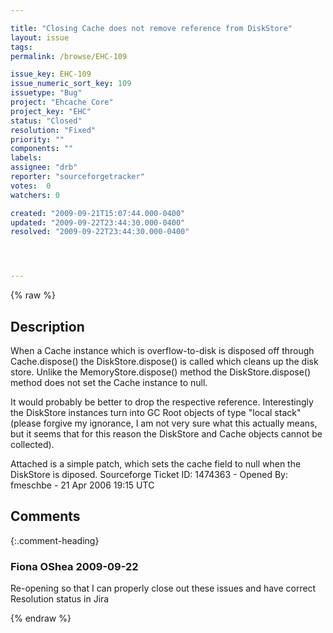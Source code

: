 ```yaml
---

title: "Closing Cache does not remove reference from DiskStore"
layout: issue
tags: 
permalink: /browse/EHC-109

issue_key: EHC-109
issue_numeric_sort_key: 109
issuetype: "Bug"
project: "Ehcache Core"
project_key: "EHC"
status: "Closed"
resolution: "Fixed"
priority: ""
components: ""
labels: 
assignee: "drb"
reporter: "sourceforgetracker"
votes:  0
watchers: 0

created: "2009-09-21T15:07:44.000-0400"
updated: "2009-09-22T23:44:30.000-0400"
resolved: "2009-09-22T23:44:30.000-0400"




---
```


{% raw %}

## Description

<div markdown="1" class="description">

When a Cache instance which is overflow-to-disk is
disposed off through Cache.dispose() the
DiskStore.dispose() is called which cleans up the disk
store. Unlike the MemoryStore.dispose() method the
DiskStore.dispose() method does not set the Cache
instance to null.

It would probably be better to drop the respective
reference. Interestingly the DiskStore instances turn
into GC Root objects of type "local stack" (please
forgive my ignorance, I am not very sure what this
actually means, but it seems that for this reason the
DiskStore and Cache objects cannot be collected).

Attached is a simple patch, which sets the cache field
to null when the DiskStore is diposed.
Sourceforge Ticket ID: 1474363 - Opened By: fmeschbe - 21 Apr 2006 19:15 UTC

</div>

## Comments


{:.comment-heading}
### **Fiona OShea** <span class="date">2009-09-22</span>

<div markdown="1" class="comment">

Re-opening so that I can properly close out these issues and have correct Resolution status in Jira

</div>



{% endraw %}
